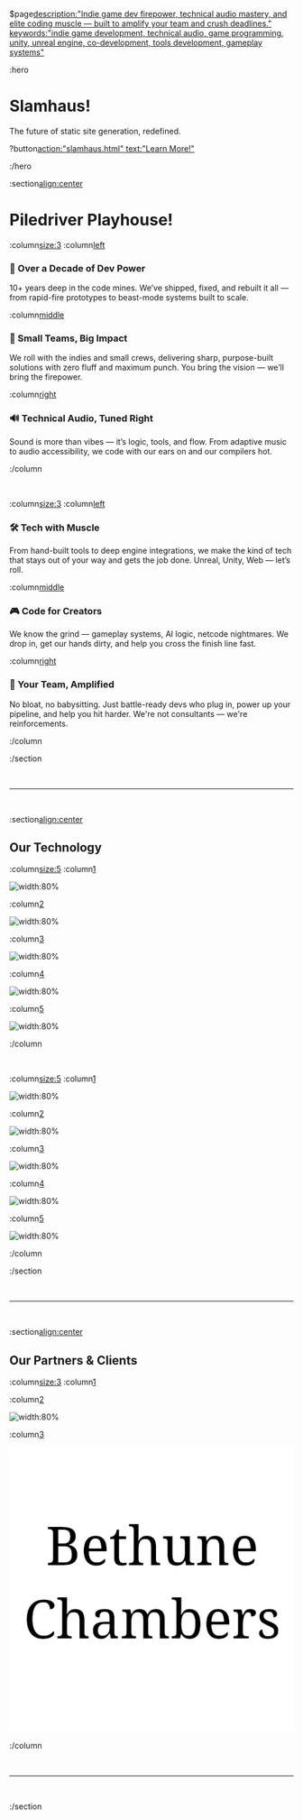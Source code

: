 $page[description:"Indie game dev firepower, technical audio mastery, and elite coding muscle — built to amplify your team and crush deadlines." keywords:"indie game development, technical audio, game programming, unity, unreal engine, co-development, tools development, gameplay systems"]()

:hero[](#landing-hero)

# Slamhaus!

The future of static site generation, redefined.

?button[action:"slamhaus.html" text:"Learn More!"](#home-btn)

:/hero

:section[align:center](#intro)

# Piledriver Playhouse!

:column[size:3](#intro-columns-0)
:column[left]()

### 🧠 Over a Decade of Dev Power

10+ years deep in the code mines. We’ve shipped, fixed, and rebuilt it all — from rapid-fire prototypes to beast-mode systems built to scale.

:column[middle]()

### 🎯 Small Teams, Big Impact

We roll with the indies and small crews, delivering sharp, purpose-built solutions with zero fluff and maximum punch. You bring the vision — we’ll bring the firepower.

:column[right]()

### 🔊 Technical Audio, Tuned Right

Sound is more than vibes — it’s logic, tools, and flow. From adaptive music to audio accessibility, we code with our ears on and our compilers hot.

:/column

<br>

:column[size:3](#intro-columns-1)
:column[left]()

### 🛠 Tech with Muscle

From hand-built tools to deep engine integrations, we make the kind of tech that stays out of your way and gets the job done. Unreal, Unity, Web — let’s roll.

:column[middle]()

### 🎮 Code for Creators

We know the grind — gameplay systems, AI logic, netcode nightmares. We drop in, get our hands dirty, and help you cross the finish line fast.

:column[right]()

### 🤝 Your Team, Amplified

No bloat, no babysitting. Just battle-ready devs who plug in, power up your pipeline, and help you hit harder. We're not consultants — we're reinforcements.

:/column

:/section

<br>

---

<br>

:section[align:center](#tech)

## Our Technology

:column[size:5](#tech-columns-0)
:column[1]()

![width:80%](https://encrypted-tbn0.gstatic.com/images?q=tbn:ANd9GcRMEpvhQOuCkjQFYaax3e8BMa9yk4Y6xt_HUQ&s)

:column[2]()

![width:80%](https://images.seeklogo.com/logo-png/35/1/unreal-engine-logo-png_seeklogo-350198.png)

:column[3]()

![width:80%](https://upload.wikimedia.org/wikipedia/commons/thumb/7/7d/Microsoft_.NET_logo.svg/1200px-Microsoft_.NET_logo.svg.png)

:column[4]()

![width:80%](https://encrypted-tbn0.gstatic.com/images?q=tbn:ANd9GcQyXb9ARn6st1yrYPYJ0GgQpDEiRu6U8OB4uQ&s)

:column[5]()

![width:80%](https://i.pinimg.com/564x/b7/47/3f/b7473f7b45d8d64863c7c4daeeef7c05.jpg)

:/column

<br>

:column[size:5](#tech-columns-1)
:column[1]()

![width:80%](https://pbs.twimg.com/profile_images/1816856437567406080/ByISu1ft_400x400.jpg)

:column[2]()

![width:80%](https://play-lh.googleusercontent.com/9FQK0AyVygCW__S12wPnysnzRNKJ1uxcev2aBwfgONKeSiqUIDqjHAYP4892yywhvA)

:column[3]()

![width:80%](https://encrypted-tbn0.gstatic.com/images?q=tbn:ANd9GcSzAxIzs2yRTPxONA1yBwMZdhkNwlqmIpxFug&s)

:column[4]()

![width:80%](https://seeklogo.com/images/A/android-icon-logo-DB06FA8B39-seeklogo.com.png)

:column[5]()

![width:80%](https://pbs.twimg.com/profile_images/1202369280165023746/8ANTs9n1_400x400.jpg)

:/column

:/section

<br>

---

<br>

:section[align:center](#partners)

## Our Partners & Clients

:column[size:3](#partners-columns)
:column[1]()



:column[2]()

![width:80%](https://images.squarespace-cdn.com/content/5889b3421e5b6ce7c378094a/651424c3-aa03-4d83-a5a7-052fdbde34e1/Logo+-+1.png?format=1500w&content-type=image%2Fpng)

:column[3]()

![width:80%](assets/media/bethune-chambers-logo.png)

:/column

<br>

---

<br>

:/section


